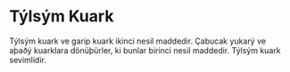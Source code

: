 # Týlsým Kuark

Týlsým kuark ve garip kuark ikinci nesil maddedir. Çabucak yukarý ve aþaðý
kuarklara dönüþürler, ki bunlar birinci nesil maddedir. Týlsým kuark sevimlidir.
